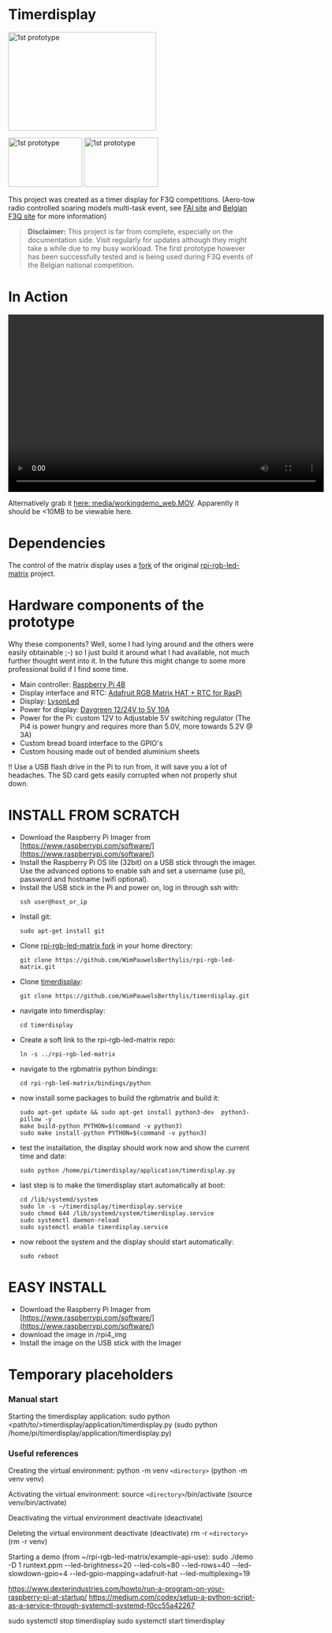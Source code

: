 # Timerdisplay

<p float="left">
        <img src="media/frontview.png" alt="1st prototype" width="300" height="200" class="image-style"> 
        <p float="top">
                <img src="media/backview.png" alt="1st prototype" width="150" height="100" class="image-style"> 
                <img src="media/3dview.png" alt="1st prototype" width="150" height="100" class="image-style"> 
        </p>
</p>

This project was created as a timer display for F3Q competitions.
(Aero-tow radio controlled soaring models multi-task event, see [FAI site](https://www.fai.org/page/f3-radio-control-soaring) and [Belgian F3Q site](https://www.f3q.be/) for more information)

> **Disclaimer:** 
> This project is far from complete, especially on the documentation side. Visit regularly for updates although they might take a while due to my busy workload. 
> The first prototype however has been successfully tested and is being used during F3Q events of the Belgian national competition.

# In Action
<video controls width="640" height="360">
  <source src="media/workingdemo_web.MOV" type="video/mov">
  Your browser does not support the video tag.
</video>

Alternatively grab it [here: media/workingdemo_web.MOV](https://github.com/WimPauwelsBerthylis/timerdisplay/blob/main/media/workingdemo_web.mov). Apparently it should be <10MB to be viewable here.

# Dependencies
The control of the matrix display uses a [fork](https://github.com/WimPauwelsBerthylis/rpi-rgb-led-matrix) of the original [rpi-rgb-led-matrix](https://github.com/hzeller/rpi-rgb-led-matrix) project.

# Hardware components of the prototype
Why these components? Well, some I had lying around and the others were easily obtainable ;-) so I just build it around what I had available, not much further thought went into it.
In the future this might change to some more professional build if I find some time.

- Main controller: [Raspberry Pi 4B](https://www.raspberrypi.com/products/raspberry-pi-4-model-b/)
- Display interface and RTC: [Adafruit RGB Matrix HAT + RTC for RasPi](https://www.adafruit.com/product/2345)
- Display: [LysonLed](https://www.aliexpress.com/item/1005003999341251.html?spm=a2g0o.store_pc_groupList.8148356.5.18594718awFMNa&pdp_npi=3%40dis%21EUR%21%E2%82%AC%2024%2C69%21%E2%82%AC%2023%2C69%21%21%21%21%21%402103204216953291358368969e24c1%2112000027694112048%21sh%21BE%21139410429)
- Power for display: [Daygreen 12/24V to 5V 10A](https://www.aliexpress.com/item/32676859440.html?spm=a2g0o.order_list.order_list_main.46.21ef1802lT2Zrk)
- Power for the Pi: custom 12V to Adjustable 5V switching regulator (The Pi4 is power hungry and requires more than 5.0V, more towards 5.2V @ 3A)
- Custom bread board interface to the GPIO's
- Custom housing made out of bended aluminium sheets

!! Use a USB flash drive in the Pi to run from, it will save you a lot of headaches. The SD card gets easily corrupted when not properly shut down.


# INSTALL FROM SCRATCH
- Download the Raspberry Pi Imager from [https://www.raspberrypi.com/software/](https://www.raspberrypi.com/software/)
- Install the Raspberry Pi OS lite (32bit) on a USB stick through the imager. Use the advanced options to enable ssh and set a username (use pi), password and hostname (wifi optional).
- Install the USB stick in the Pi and power on, log in through ssh with:  
    ```
    ssh user@host_or_ip
    ```
- Install git: 
    ```
    sudo apt-get install git
    ```
- Clone [rpi-rgb-led-matrix fork](https://github.com/WimPauwelsBerthylis/rpi-rgb-led-matrix) in your home directory: 
    ```
    git clone https://github.com/WimPauwelsBerthylis/rpi-rgb-led-matrix.git
    ```
- Clone [timerdisplay](https://github.com/WimPauwelsBerthylis/timerdisplay):    
    ```
    git clone https://github.com/WimPauwelsBerthylis/timerdisplay.git
    ```
- navigate into timerdisplay: 
    ```
    cd timerdisplay
    ```
- Create a soft link to the rpi-rgb-led-matrix repo: 
    ```
    ln -s ../rpi-rgb-led-matrix
    ```
- navigate to the rgbmatrix python bindings: 
    ```
    cd rpi-rgb-led-matrix/bindings/python
    ```
- now install some packages to build the rgbmatrix and build it:
    ```  
    sudo apt-get update && sudo apt-get install python3-dev  python3-pillow -y  
    make build-python PYTHON=$(command -v python3)  
    sudo make install-python PYTHON=$(command -v python3)  
    ```  
- test the installation, the display should work now and show the current time and date: 
    ```
    sudo python /home/pi/timerdisplay/application/timerdisplay.py
    ```
- last step is to make the timerdisplay start automatically at boot: 
    ```  
    cd /lib/systemd/system  
    sudo ln -s ~/timerdisplay/timerdisplay.service  
    sudo chmod 644 /lib/systemd/system/timerdisplay.service  
    sudo systemctl daemon-reload  
    sudo systemctl enable timerdisplay.service  
    ```  
- now reboot the system and the display should start automatically:      
    ```
    sudo reboot
    ```

# EASY INSTALL
- Download the Raspberry Pi Imager from [https://www.raspberrypi.com/software/](https://www.raspberrypi.com/software/)
- download the image in /rpi4_img
- Install the image on the USB stick with the Imager  

# Temporary placeholders
### Manual start
Starting the timerdisplay application:
        sudo python <path/to/>timerdisplay/application/timerdisplay.py (sudo python /home/pi/timerdisplay/application/timerdisplay.py)

### Useful references

Creating the virtual environment:
        python -m venv `<directory>`              (python -m venv venv)

Activating the virtual environment:
        source `<directory>`/bin/activate         (source venv/bin/activate)

Deactivating the virtual environment
        deactivate                              (deactivate)

Deleting the virtual environment
        deactivate                              (deactivate)
        rm -r `<directory>`                       (rm -r venv)

Starting a demo (from ~/rpi-rgb-led-matrix/example-api-use):
        sudo ./demo -D 1 runtext.ppm --led-brightness=20 --led-cols=80 --led-rows=40 --led-slowdown-gpio=4 --led-gpio-mapping=adafruit-hat --led-multiplexing=19

https://www.dexterindustries.com/howto/run-a-program-on-your-raspberry-pi-at-startup/
https://medium.com/codex/setup-a-python-script-as-a-service-through-systemctl-systemd-f0cc55a42267

sudo systemctl stop timerdisplay
sudo systemctl start timerdisplay